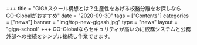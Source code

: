 +++
title = "GIGAスクール構想とは？生産性をあげる校務分離をお探しならGO-Globalがおすすめ"
date = "2020-09-30"
tags = ["Contents"]
categories = ["news"]
banner = "img/top-new-gigash.jpg"
type = "news"
layout = "giga-school"
+++
GO-Globalならセキュリティが高いのに校務システムと公務外部への接続をシンプル接続し作業できます。